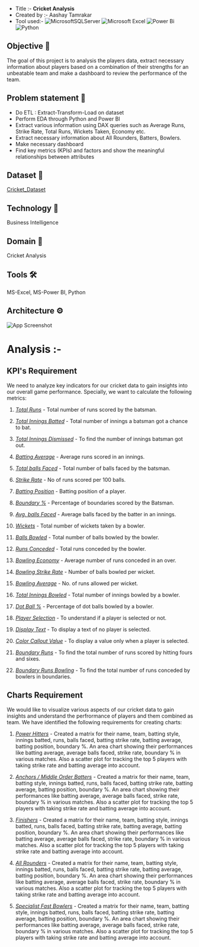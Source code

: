 * Title :-        **Cricket Analysis**
* Created by :-   Aashay Tamrakar
* Tool used:-     ![MicrosoftSQLServer](https://img.shields.io/badge/Microsoft%20SQL%20Server-CC2927?style=for-the-badge&logo=microsoft%20sql%20server&logoColor=white) ![Microsoft Excel](https://img.shields.io/badge/Microsoft_Excel-217346?style=for-the-badge&logo=microsoft-excel&logoColor=white) ![Power Bi](https://img.shields.io/badge/power_bi-F2C811?style=for-the-badge&logo=powerbi&logoColor=black) ![Python](https://img.shields.io/badge/python-3670A0?style=for-the-badge&logo=python&logoColor=ffdd54)
  
## Objective 🎯
The goal of this project is to analysis the players data, extract necessary information about players based on a combination of their strengths for an unbeatable team and make a dashboard to review the performance of the team.

## Problem statement 📜
- Do ETL : Extract-Transform-Load on dataset
- Perform EDA through Python and Power BI
- Extract various information using DAX queries such as Average Runs, Strike Rate, Total Runs, Wickets Taken, Economy etc.
- Extract necessary information about All Rounders, Batters, Bowlers.
- Make necessary dashboard
- Find key metrics (KPIs) and factors and show the meaningful relationships between attributes

## Dataset 📀
[Cricket_Dataset](https://github.com/Aashay30/Cricket_Analysis/tree/main/Dataset)

## Technology 🤖
Business Intelligence

## Domain 🛒
Cricket Analysis

## Tools 🛠
MS-Excel, MS-Power BI, Python

## Architecture ⚙
![App Screenshot](https://user-images.githubusercontent.com/69301816/188277362-3fe42c14-97a2-437e-bb96-4d0c812d0136.JPG)

# Analysis :- 

## KPI's Requirement

We need to analyze key indicators for our cricket data to gain insights into our overall game performance. Specially, we want to calculate the following metrics:

1. <ins>*Total Runs*</ins> - Total number of runs scored by the batsman.

2. <ins>*Total Innings Batted*</ins> - Total number of innings a batsman got a chance to bat.

3. <ins>*Total Innings Dismissed*</ins> - To find the number of innings batsman got out.

4. <ins>*Batting Average*</ins> - Average runs scored in an innings.

5. <ins>*Total balls Faced*</ins> - Total number of balls faced by the batsman.

6. <ins>*Strike Rate*</ins> - No of runs scored per 100 balls.

7. <ins>*Batting Position*</ins> - Batting position of a player.

8. <ins>*Boundary %*</ins> - Percentage of boundaries scored by the Batsman.

9. <ins>*Avg. balls Faced*</ins> - Average balls faced by the batter in an innings.

10. <ins>*Wickets*</ins> - Total number of wickets taken by a bowler.

11. <ins>*Balls Bowled*</ins> - Total number of balls bowled by the bowler.

12. <ins>*Runs Conceded*</ins> - Total runs conceded by the bowler.

13. <ins>*Bowling Economy*</ins> - Average number of runs conceded in an over.

14. <ins>*Bowling Strike Rate*</ins> - Number of balls bowled per wicket.

15. <ins>*Bowling Average*</ins> - No. of runs allowed per wicket.

16. <ins>*Total Innings Bowled*</ins> - Total number of innings bowled by a bowler.

17. <ins>*Dot Ball %*</ins> - Percentage of dot balls bowled by a bowler.

18. <ins>*Player Selection*</ins> - To understand if a player is selected or not.

19. <ins>*Display Text*</ins> - To display a text of no player is selected.

20. <ins>*Color Callout Value*</ins> - To display a value only when a player is selected.

21. <ins>*Boundary Runs*</ins> - To find the total number of runs scored by hitting fours and sixes.

22. <ins>*Boundary Runs Bowling*</ins> - To find the total number of runs conceded by bowlers in boundaries.

## Charts Requirement

We would like to visualize various aspects of our cricket data to gain insights and understand the perfrormance of players and them combined as team. We have identified the following requirements for creating charts:

1. <ins>*Power Hitters*</ins> - Created a matrix for their name, team, batting style, innings batted, runs, balls faced, batting strike rate, batting average, batting position, boundary %. An area chart showing their performances like batting average, average balls faced, strike rate, boundary % in various matches. Also a scatter plot for tracking the top 5 players with taking strike rate and batting average into account.

2. <ins>*Anchors / Middle Order Batters*</ins> - Created a matrix for their name, team, batting style, innings batted, runs, balls faced, batting strike rate, batting average, batting position, boundary %. An area chart showing their performances like batting average, average balls faced, strike rate, boundary % in various matches. Also a scatter plot for tracking the top 5 players with taking strike rate and batting average into account.

3. <ins>*Finishers*</ins> - Created a matrix for their name, team, batting style, innings batted, runs, balls faced, batting strike rate, batting average, batting position, boundary %. An area chart showing their performances like batting average, average balls faced, strike rate, boundary % in various matches. Also a scatter plot for tracking the top 5 players with taking strike rate and batting average into account.

4. <ins>*All Rounders*</ins> - Created a matrix for their name, team, batting style, innings batted, runs, balls faced, batting strike rate, batting average, batting position, boundary %. An area chart showing their performances like batting average, average balls faced, strike rate, boundary % in various matches. Also a scatter plot for tracking the top 5 players with taking strike rate and batting average into account.

5. <ins>*Specialist Fast Bowlers*</ins> - Created a matrix for their name, team, batting style, innings batted, runs, balls faced, batting strike rate, batting average, batting position, boundary %. An area chart showing their performances like batting average, average balls faced, strike rate, boundary % in various matches. Also a scatter plot for tracking the top 5 players with taking strike rate and batting average into account.

